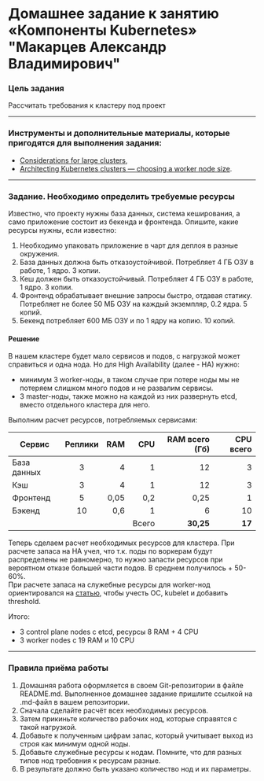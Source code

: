 # Домашнее задание к занятию «Компоненты Kubernetes» "Макарцев Александр Владимирович"

### Цель задания

Рассчитать требования к кластеру под проект

------

### Инструменты и дополнительные материалы, которые пригодятся для выполнения задания:

- [Considerations for large clusters](https://kubernetes.io/docs/setup/best-practices/cluster-large/),
- [Architecting Kubernetes clusters — choosing a worker node size](https://learnk8s.io/kubernetes-node-size).

------

### Задание. Необходимо определить требуемые ресурсы
Известно, что проекту нужны база данных, система кеширования, а само приложение состоит из бекенда и фронтенда. Опишите, какие ресурсы нужны, если известно:

1. Необходимо упаковать приложение в чарт для деплоя в разные окружения. 
2. База данных должна быть отказоустойчивой. Потребляет 4 ГБ ОЗУ в работе, 1 ядро. 3 копии. 
3. Кеш должен быть отказоустойчивый. Потребляет 4 ГБ ОЗУ в работе, 1 ядро. 3 копии. 
4. Фронтенд обрабатывает внешние запросы быстро, отдавая статику. Потребляет не более 50 МБ ОЗУ на каждый экземпляр, 0.2 ядра. 5 копий. 
5. Бекенд потребляет 600 МБ ОЗУ и по 1 ядру на копию. 10 копий.

#### Решение
В нашем кластере будет мало сервисов и подов, с нагрузкой может справиться и одна нода. 
Но для High Availability (далее - HA) нужно:
- минимум 3 worker-ноды, в таком случае при потере ноды мы не потеряем слишком много подов и не развалим сервисы.
- 3 master-ноды, также можно на каждой из них развернуть etcd, вместо отдельного кластера для него.

Выполним расчет ресурсов, потребляемых сервисами:

| Сервис      | Реплики |  RAM |   CPU | RAM всего (Гб) | CPU всего |
|-------------|:-------:|-----:|------:|---------------:|----------:|
| База данных |    3    |    4 |     1 |             12 |         3 |
| Кэш         |    3    |    4 |     1 |             12 |         3 |
| Фронтенд    |    5    | 0,05 |   0,2 |           0,25 |         1 |
| Бэкенд      |   10    |  0,6 |     1 |              6 |        10 |
|             |         |      | Всего |      **30,25** |    **17** |

Теперь сделаем расчет необходимых ресурсов для кластера.
При расчете запаса на HA учел, что т.к. поды по воркерам будут распределены не равномерно, то нужно запасти ресурсов при вероятном отказе большей части подов. В среднем получилось + 50-60%.  
При расчете запаса на служебные ресурсы для worker-нод ориентировался на 
[статью](https://learnk8s.io/kubernetes-node-size#reserved-resource-in-kubernetes-worker-nodes), чтобы учесть ОС, kubelet и добавить threshold.  

Итого: 
- 3 control plane nodes с etcd, ресурсы 8 RAM + 4 CPU
- 3 worker nodes с 19 RAM и 10 CPU

----

### Правила приёма работы

1. Домашняя работа оформляется в своем Git-репозитории в файле README.md. Выполненное домашнее задание пришлите ссылкой на .md-файл в вашем репозитории.
2. Сначала сделайте расчёт всех необходимых ресурсов.
3. Затем прикиньте количество рабочих нод, которые справятся с такой нагрузкой.
4. Добавьте к полученным цифрам запас, который учитывает выход из строя как минимум одной ноды. 
5. Добавьте служебные ресурсы к нодам. Помните, что для разных типов нод требовния к ресурсам разные. 
6. В результате должно быть указано количество нод и их параметры.